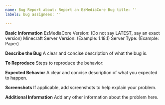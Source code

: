 ```yaml
---
name: Bug Report about: Report an EzMediaCore Bug title: ''
labels: bug assignees: ''

---
```


**Basic Information**
EzMediaCore Version: (Do not say LATEST, say an exact version)
Minecraft Server Version: (Example: 1.18.1)
Server Type: (Example: Paper)

**Describe the Bug**
A clear and concise description of what the bug is.

**To Reproduce**
Steps to reproduce the behavior:

**Expected Behavior**
A clear and concise description of what you expected to happen.

**Screenshots**
If applicable, add screenshots to help explain your problem.

**Additional Information**
Add any other information about the problem here.
